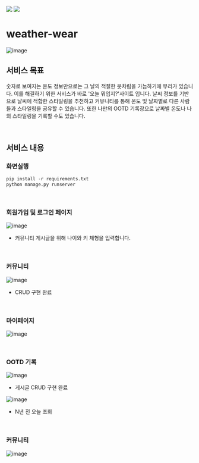<img src="https://img.shields.io/badge/python-blue?style=뱃지모양&logo=Python&logoColor=white"/> <img src="https://img.shields.io/badge/Django-lightcoral?style=뱃지모양&logo=Django&logoColor=white"/>

# weather-wear
![image](https://user-images.githubusercontent.com/81295661/146679186-3acaddd8-acc6-489c-af77-d9eee072b671.png)


## 서비스 목표
숫자로 보여지는 온도 정보만으로는 그 날의 적절한 옷차림을 가늠하기에 무리가 있습니다. 이를 해결하기 위한 서비스가 바로 '오늘 뭐입지?'사이트 입니다. 날씨 정보를 기반으로 날씨에 적합한 스타일링을 추천하고 커뮤니티를 통해 온도 및 날짜별로 다른 사람들과 스타일링을 공유할 수 있습니다. 또한 나만의 OOTD 기록장으로 날짜별 온도나 나의 스타일링을 기록할 수도 있습니다.

<br>

## 서비스 내용
### **화면실행**
```python
pip install -r requirements.txt
python manage.py runserver
```

<br>

### **회원가입 및 로그인 페이지**
![image](https://user-images.githubusercontent.com/81295661/146679368-9f5be5e4-63d7-4bda-a800-b5bc99224086.png)
- 커뮤니티 게시글을 위해 나이와 키 체형을 입력합니다.

<br>

### **커뮤니티**
![image](https://user-images.githubusercontent.com/81295661/146679714-0a3dafaa-e5f9-4bc8-a1a6-9cab969b1afc.png)
- CRUD 구현 완료

<br>

### **마이페이지**
![image](https://user-images.githubusercontent.com/81295661/146679745-edc1c9e6-ecab-4c6f-b554-796708b9ff10.png)

<br>

### **OOTD 기록**
![image](https://user-images.githubusercontent.com/81295661/146679758-0a288f0a-e2f1-41a6-8ad7-b9bd992ad24b.png)
- 게시글 CRUD 구현 완료

![image](https://user-images.githubusercontent.com/81295661/146679771-0ccf0eea-83f8-4cce-b7db-5cbe31b03873.png)
- N년 전 오늘 조회

<br>

### **커뮤니티**
![image](https://user-images.githubusercontent.com/81295661/146679798-9538f733-c6c7-43c3-b4fc-3b74d0bc78e5.png)

<br>

